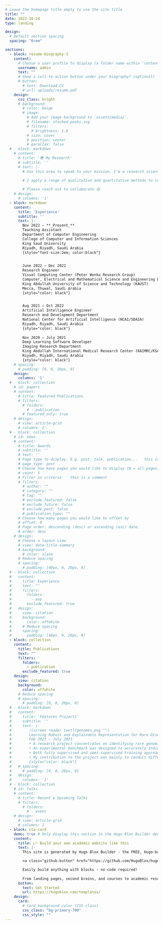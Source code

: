 ```yaml
---
# Leave the homepage title empty to use the site title
title: ""
date: 2022-10-24
type: landing

design:
  # Default section spacing
  spacing: "6rem"

sections:
  - block: resume-biography-3
    content:
      # Choose a user profile to display (a folder name within `content/authors/`)
      username: admin
      text: ""
      # Show a call-to-action button under your biography? (optional)
      # button:
        # text: Download CV
        # url: uploads/resume.pdf
    design:
      css_class: bright
      # background:
        # color: beige
        # image:
          # Add your image background to `assets/media/`.
          # filename: stacked-peaks.svg
          # filters:
            # brightness: 1.0
          # size: cover
          # position: center
          # parallax: false
  # - block: markdown
    # content:
      # title: '📚 My Research'
      # subtitle: ''
      # text: |-
        # Use this area to speak to your mission. I'm a research scientist in the Moonshot team at DeepMind. I blog about machine learning, deep learning, and moonshots.

        # I apply a range of qualitative and quantitative methods to comprehensively investigate the role of science and technology in the economy.
        
        # Please reach out to collaborate 😃
    # design:
      # columns: '1'
  - block: markdown
    content:
      title: 'Experience'
      subtitle: ''
      text: |- 
        Nov 2022 – **_Present_**  
        Teaching Assistant  
        Department of Computer Engineering  
        College of Computer and Information Sciences  
        King Saud University  
        Riyadh, Riyadh, Saudi Arabia  
        {style="font-size:2em; color:black"}   

        
        June 2022 – Dec 2022  
        Research Engineer  
        Visual Computing Center (Peter Wonka Research Group)  
        Computer, Electrical and Mathematical Science and Engineering Division  
        King Abdullah University of Science and Technology (KAUST)  
        Mecca, Thuwal, Saudi Arabia  
        {style="color: black"}


        Aug 2021 – Oct 2022  
        Artificial Intelligence Engineer  
        Research and Development Department  
        National Center for Artificial Intelligence (NCAI/SDAIA)  
        Riyadh, Riyadh, Saudi Arabia  
        {style="color: black"}  
        
        Nov 2020 – July 2021  
        Deep Learning Software Developer  
        Imaging Research Department  
        King Abdullah International Medical Research Center (KAIMRC/KSAU-HS)  
        Riyadh, Riyadh, Saudi Arabia  
        {style="color: black"}
    # spacing: 
      # padding: [0, 0, 20px, 0]
    design:
      columns: '1'
  # - block: collection
    # id: papers
    # content:
      # title: Featured Publications
      # filters:
        # folders:
          # - publication
        # featured_only: true
    # design:
      # view: article-grid
      # columns: 2
  # - block: collection
    # id: news
    # content:
      # title: Awards
      # subtitle: ''
      # text: ''
      # Page type to display. E.g. post, talk, publication...   this is a comment 
      # page_type: post
      # Choose how many pages you would like to display (0 = all pages)
      # count: 5
      # Filter on criteria    this is a comment
      # filters:
        # author: ""
        # category: ""
        # tag: ""
        # exclude_featured: false
        # exclude_future: false
        # exclude_past: false
        # publication_type: ""
      # Choose how many pages you would like to offset by    
      # offset: 0
      # Page order: descending (desc) or ascending (asc) date.    
      # order: desc
    # design:
      # Choose a layout view
      # view: date-title-summary
      # background: 
        # color: slate
      # Reduce spacing
      # spacing: 
        # padding: [40px, 0, 20px, 0]
  # - block: collection
  #   content:
  #     title: Experience
  #     text: ""
  #     filters:
  #       folders:
  #         - exp
  #       exclude_featured: true
  #   design:
  #     view: citation
  #     background:
  #       color: offwhite
  #     # Reduce spacing
  #     spacing: 
  #       padding: [40px, 0, 20px, 0]
  - block: collection
    content:
      title: Publications
      text: ""
      filters:
        folders:
          - publication
        exclude_featured: true
    design:
      view: citation
      background:
        color: offwhite
      # Reduce spacing
      # spacing: 
        # padding: [0, 0, 20px, 0]
  # - block: markdown
  #   content:
  #     title: 'Features Projects'
  #     subtitle: ''
  #     text: |- 
  #        ![screen reader text](genomes.png "")
  #        Learning Robust and Explainable Representation for Rare Disease Diagnosis From Facial Images  
  #        Feb 2023 – July 2023  
  #        • A research project concentrates on identifying rare genomics disease syndromes.  
  #        • An experimental benchmark was designed to accurately indicate the disorder type.  
  #        • Both fully supervised and semi-supervised training approaches were conducted.  
  #        • My contribution to the project was mainly to conduct different experimental setups with various model architectures and loss functions as well as preparing the training data.  
  #        {style="color: black"}   
  #   # spacing: 
  #     # padding: [0, 0, 20px, 0]
  #   design:
  #     columns: '1'
  # - block: collection
    # id: talks
    # content:
      # title: Recent & Upcoming Talks
      # filters:
        # folders:
          # - event
    # design:
      # view: article-grid
      # columns: 1
  - block: cta-card
    demo: true # Only display this section in the Hugo Blox Builder demo site
    content:
      title: 👉 Build your own academic website like this
      text: |-
        This site is generated by Hugo Blox Builder - the FREE, Hugo-based open source website builder trusted by 250,000+ academics like you.

        <a class="github-button" href="https://github.com/HugoBlox/hugo-blox-builder" data-color-scheme="no-preference: light; light: light; dark: dark;" data-icon="octicon-star" data-size="large" data-show-count="true" aria-label="Star HugoBlox/hugo-blox-builder on GitHub">Star</a>

        Easily build anything with blocks - no-code required!
        
        From landing pages, second brains, and courses to academic resumés, conferences, and tech blogs.
      button:
        text: Get Started
        url: https://hugoblox.com/templates/
    design:
      card:
        # Card background color (CSS class)
        css_class: "bg-primary-700"
        css_style: ""
---
```

